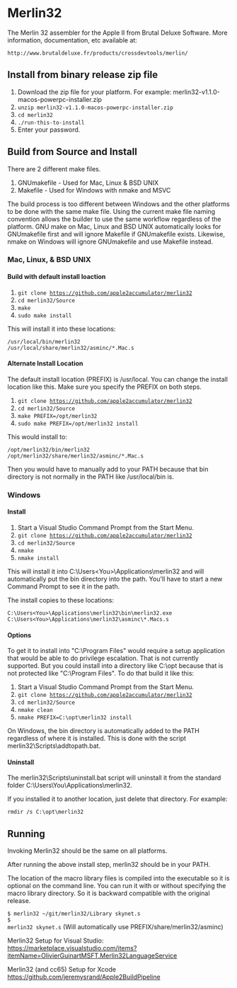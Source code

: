 # Merlin32
The Merlin 32 assembler for the Apple II from Brutal Deluxe Software. More information, documentation, etc available at:

	http://www.brutaldeluxe.fr/products/crossdevtools/merlin/

## Install from binary release zip file

1. Download the zip file for your platform. For example: merlin32-v1.1.0-macos-powerpc-installer.zip
2. <code>unzip merlin32-v1.1.0-macos-powerpc-installer.zip</code>
3. <code>cd merlin32</code>
4. <code>./run-this-to-install</code>
5. Enter your password.

## Build from Source and Install

There are 2 different make files.

1. GNUmakefile - Used for Mac, Linux & BSD UNIX
2. Makefile - Used for Windows with nmake and MSVC

The build process is too different between Windows and the other platforms
to be done with the same make file. Using the current make file naming
convention allows the builder to use the same workflow regardless of the
platform. GNU make on Mac, Linux and BSD UNIX automatically looks for 
GNUmakefile first and will ignore Makefile if GNUmakefile exists. Likewise,
nmake on Windows will ignore GNUmakefile and use Makefile instead.

### Mac, Linux, & BSD UNIX

#### Build with default install loaction

1. <code>git clone https://github.com/apple2accumulator/merlin32</code>
2. <code>cd merlin32/Source</code>
3. <code>make</code>
4. <code>sudo make install</code>

This will install it into these locations:

<code>/usr/local/bin/merlin32</code><br>
<code>/usr/local/share/merlin32/asminc/*.Mac.s</code>

#### Alternate Install Location

The default install location (PREFIX) is /usr/local.
You can change the install location like this. Make sure you specify
the PREFIX on both steps.

1. <code>git clone https://github.com/apple2accumulator/merlin32</code>
2. <code>cd merlin32/Source</code>
3. <code>make PREFIX=/opt/merlin32</code>
4. <code>sudo make PREFIX=/opt/merlin32 install</code>

This would install to:

<code>/opt/merlin32/bin/merlin32</code><br>
<code>/opt/merlin32/share/merlin32/asminc/*.Mac.s</code>

Then you would have to manually add to your PATH because that bin directory
is not normally in the PATH like /usr/local/bin is.

### Windows

#### Install

1. Start a Visual Studio Command Prompt from the Start Menu.
2. <code>git clone https://github.com/apple2accumulator/merlin32</code>
3. <code>cd merlin32/Source</code>
4. <code>nmake</code>
5. <code>nmake install</code>

This will install it into C:\Users\<You>\Applications\merlin32 and will
automatically put the bin directory into the path. You'll have to start
a new Command Prompt to see it in the path.

The install copies to these locations:

<code>C:\Users\<You>\Applications\merlin32\bin\merlin32.exe</code><br>
<code>C:\Users\<You>\Applications\merlin32\asminc\\*.Macs.s</code>

#### Options

To get it to install into "C:\Program Files" would require a setup application
that would be able to do privilege escalation. That is not currently supported. But you could install into a directory like C:\opt because that is not protected like "C:\Program Files". To do
that build it like this:

1. Start a Visual Studio Command Prompt from the Start Menu.
2. <code>git clone https://github.com/apple2accumulator/merlin32</code>
3. <code>cd merlin32/Source</code>
4. <code>nmake clean</code>
5. <code>nmake PREFIX=C:\opt\merlin32 install</code>

On Windows, the bin directory is automatically added to the PATH regardless
of where it is installed. This is done with the script 
merlin32\Scripts\addtopath.bat.

#### Uninstall

The merlin32\Scripts\uninstall.bat script will uninstall it from the
standard folder C:\Users\You\Applications\merlin32.

If you installed it to another location, just delete that directory.
For example:

<code>rmdir /s C:\opt\merlin32</code>

## Running

Invoking Merlin32 should be the same on all platforms.

After running the above install step, merlin32 should be in your PATH.

The location of the macro library files is compiled into the executable
so it is optional on the command line. You can run it with or without
specifying the macro library directory. So it is backward compatible with
the original release.

<code>$ merlin32 ~/git/merlin32/Library skynet.s</code><br>
<code>$ merlin32 skynet.s</code>  (Will automatically use PREFIX/share/merlin32/asminc)

Merlin32 Setup for Visual Studio:
https://marketplace.visualstudio.com/items?itemName=OlivierGuinartMSFT.Merlin32LanguageService

Merlin32 (and cc65) Setup for Xcode
https://github.com/jeremysrand/Apple2BuildPipeline
